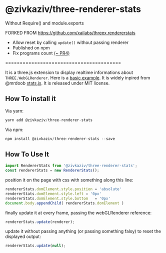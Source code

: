 @zivkaziv/three-renderer-stats
========================================
Without Require() and module.exports

FORKED FROM https://github.com/xailabs/threex.rendererstats

- Allow reset by calling `update()` without passing renderer
- Published on npm
- Fix programs count <a href="https://github.com/jeromeetienne/threex.rendererstats/pull/4" target="_blank">(~ PR4)</a>

========================================

It is a three.js extension to display realtime informations about ```THREE.WebGLRenderer```.
Here is a [basic example](http://jeromeetienne.github.io/threex.rendererstats/examples/basic.html). It is widely inpired from @mrdoob [stats.js](https://github.com/mrdoob/stats.js/).
It is released under MIT license.

## How To install it

Via yarn:
```javascript
yarn add @zivkaziv/three-renderer-stats
```

Via npm:
```javascript
npm install @zivkaziv/three-renderer-stats --save
```

## How To Use It

```javascript
import RendererStats from '@zivkaziv/three-renderer-stats';
const rendererStats = new RendererStats();
```

position it on the page with css with something along this line:

```javascript
rendererStats.domElement.style.position	= 'absolute'
rendererStats.domElement.style.left	= '0px'
rendererStats.domElement.style.bottom	= '0px'
document.body.appendChild( rendererStats.domElement )
```

finally update it at every frame, passing the webGLRenderer reference:

```javascript
rendererStats.update(renderer);
```


update it without passing anything (or passing something falsy) to reset the displayed output:

```javascript
rendererStats.update(null);
```